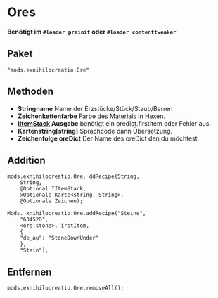 # Ores

**Benötigt im `#loader preinit` oder `#loader contenttweaker`**


## Paket
```zenscript
"mods.exnihilocreatio.Ore"
```

## Methoden

- **Stringname** Name der Erzstücke/Stück/Staub/Barren
- **Zeichenkettenfarbe** Farbe des Materials in Hexen.
- **[IItemStack](/Vanilla/Items/IItemStack/) Ausgabe** benötigt ein oredict.firstItem oder Fehler aus.
- **Kartenstring[string]** Sprachcode dann Übersetzung.
- **Zeichenfolge oreDict** Der Name des oreDict den du möchtest.

## Addition

```zenscript
mods.exnihilocreatio.Ore. ddRecipe(String,
    String,
    @Optional IItemStack,
    @Optionale Karte<string, String>,
    @Optionale Zeichen);

Mods. xnihilocreatio.Ore.addRecipe("Steine",
    "63452D",
    <ore:stone>. irstItem,
    {
    "de_au": "StoneDownUnder"
    },
    "Stein");
```

## Entfernen

```zenscript
mods.exnihilocreatio.Ore.removeAll();
```